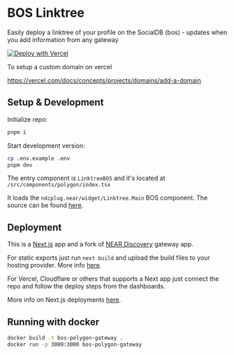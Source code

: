 # BOS Linktree
Easily deploy a linktree of your profile on the SocialDB (bos) - updates when you add information from any gateway

[![Deploy with Vercel](https://vercel.com/button)](https://vercel.com/new/clone?repository-url=https%3A%2F%2Fgithub.com%2Fcodingshot%2Flinktree-bos&build-command=pnpm%20run%20build&env=NEXT_PUBLIC_NETWORK_ID,NEXT_PUBLIC_HOSTNAME,REACT_APP_ACCOUNT_ID,REACT_APP_THEME&envDescription=mainnet-near.org-themecanbeanything&envLink=https%3A%2F%2Fgithub.com%2Fcodingshot%2Flinktree-bos%2Fblob%2Fmain%2F.env.example) 


To setup a custom domain on vercel

https://vercel.com/docs/concepts/projects/domains/add-a-domain

## Setup & Development

Initialize repo:

```bash
pnpm i
```

Start development version:

```bash
cp .env.example .env
pnpm dev
```

The entry component is ```LinktreeBOS``` and it's located at
```/src/components/polygon/index.tsx```

It loads the ```ndcplug.near/widget/Linktree.Main``` BOS component. The source can be found [here](https://near.org/near/widget/ComponentDetailsPage?src=ndcplug.near/widget/Linktree.Main&tab=source).

## Deployment

This is a [Next.js](https://github.com/vercel/next.js/) app and a fork of [NEAR Discovery](https://github.com/near/near-discovery) gateway app.

For static exports just run ```next build``` and upload the build files to your hosting provider. More info [here](https://nextjs.org/docs/pages/building-your-application/deploying/static-exports).

For Vercel, Cloudflare or others that supports a Next app just connect the repo and follow the deploy steps from the dashboards.

More info on Next.js deployments [here](https://nextjs.org/docs/pages/building-your-application/deploying/static-exports).

## Running with docker

```bash
docker build -t bos-polygon-gateway .
docker run -p 3000:3000 bos-polygon-gateway
```
